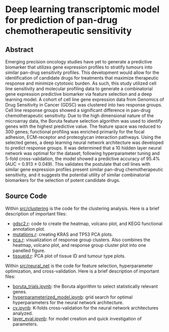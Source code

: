 # Deep learning transcriptomic model for prediction of pan-drug chemotherapeutic sensitivity

## Abstract
Emerging precision oncology studies have yet to generate a predictive biomarker that utilizes gene expression profiles to stratify tumours into similar pan-drug sensitivity profiles. This development would allow for the identification of candidate drugs for treatments that maximize therapeutic response and minimize cytotoxic burden. As such, this study utilized cell line sensitivity and molecular profiling data to generate a combinatorial gene expression predictive biomarker via feature selection and a deep learning model. A cohort of cell line gene expression data from Genomics of Drug Sensitivity in Cancer (GDSC) was clustered into two response groups. Cell line response groups showed a significant difference in pan-drug chemotherapeutic sensitivity. Due to the high dimensional nature of the microarray data, the Boruta feature selection algorithm was used to identify genes with the highest predictive value. The feature space was reduced to 300 genes; functional profiling was enriched primarily for the focal adhesion, ECM-receptor and proteoglycan interaction pathways. Using the selected genes, a deep learning neural network architecture was developed to predict response groups. It was determined that a 10 hidden layer neural network was optimal for the dataset; following hyperparameter tuning and 5-fold cross-validation, the model showed a predictive accuracy of 95.4\% (AUC = 0.913 $\pm$ 0.049).  This validates the postulate that cell lines with similar gene expression profiles present similar pan-drug chemotherapeutic sensitivity, and it suggests the potential utility of similar combinatorial biomarkers for the selection of potent candidate drugs.

## Source Code

Within [src/clustering](src/clustering/) is the code for the clustering analysis. Here is a brief description of important files:

- [gdsc2.r](src/clustering/gdsc2.r): code to create the heatmap, volcano plot, and KEGG functional annotation plot.
- [mutations.r](src/clustering/mutations.r): creating KRAS and TP53 PCA plots.
- [pca.r](src/clustering/pca.r): visualization of response group clusters. Also combines the heatmap, volcano plot, and response group cluster plot into one panelled figure.
- [tissueid.r](src/clustering/tissueid.r): PCA plot of tissue ID and tumour type plots.

Within [src/neural_net](src/neural_net/) is the code for feature selection, hyperparameter optimization, and cross-validation. Here is a brief description of important files:

- [boruta_trials.ipynb](src/neural_net/boruta_trials.ipynb): the Boruta algorithm to select statistically relevant genes.
- [hyperparameterized_model.ipynb](src/neural_net/hyperparameterized_model.ipynb): grid search for optimal hyperparameters for the neural network architecture.
- [cv.ipynb](src/neural_net/cv.ipynb): K-folds cross-validation for the neural network architectures analyzed.
- [layer_eval.ipynb](src/neural_net/layer_eval.ipynb): for model creation and quick investigation of parameters.
